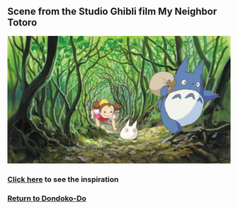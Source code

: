 ## Scene from the Studio Ghibli film My Neighbor Totoro
![totoro forest](totoro-forest.jpeg)
### [Click here]() to see the inspiration
### [Return to Dondoko-Do](https://github.com/mollyjones2023/ghibli-simulacrum/blob/main/4-dondoko-forest/2-dondoko-do/do.md)
